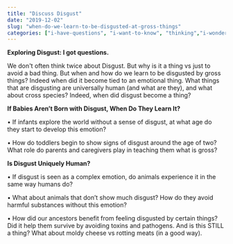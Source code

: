 ```yaml
---
title: "Discuss Disgust"
date: "2019-12-02"
slug: "when-do-we-learn-to-be-disgusted-at-gross-things"
categories: ["i-have-questions", "i-want-to-know", "thinking","i-wonder", "disgust"]
---
```


<!-- wp:paragraph -->
<p class=""><strong>Exploring Disgust: I got questions.</strong></p>
<!-- /wp:paragraph -->

<!-- wp:paragraph -->
<p class="">We don't often think twice about Disgust.  But why is it a thing vs just to avoid a bad thing. But when and how do we learn to be disgusted by gross things?   Indeed when did it become tied to an emotional thing.  What things that are disgusting are universally human (and what are they), and what about cross species?   Indeed, when did disgust become a thing?</p>
<!-- /wp:paragraph -->

<!-- wp:paragraph -->
<p class=""><strong>If Babies Aren’t Born with Disgust, When Do They Learn It?</strong></p>
<!-- /wp:paragraph -->

<!-- wp:paragraph -->
<p class="">• If infants explore the world without a sense of disgust, at what age do they start to develop this emotion?</p>
<!-- /wp:paragraph -->

<!-- wp:paragraph -->
<p class="">• How do toddlers begin to show signs of disgust around the age of two? What role do parents and caregivers play in teaching them what is gross?</p>
<!-- /wp:paragraph -->

<!-- wp:paragraph -->
<p class=""><strong>Is Disgust Uniquely Human?</strong></p>
<!-- /wp:paragraph -->

<!-- wp:paragraph -->
<p class="">• If disgust is seen as a complex emotion, do animals experience it in the same way humans do?</p>
<!-- /wp:paragraph -->

<!-- wp:paragraph -->
<p class="">• What about animals that don’t show much disgust? How do they avoid harmful substances without this emotion?</p>
<!-- /wp:paragraph -->

<!-- wp:paragraph -->
<p class="">• How did our ancestors benefit from feeling disgusted by certain things? Did it help them survive by avoiding toxins and pathogens.  And is this STILL a thing?  What about moldy cheese vs rotting meats (in a good way).  </p>
<!-- /wp:paragraph -->
